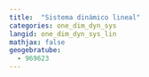 ```yaml
---
title:  "Sistema dinámico lineal"
categories: one_dim_dyn_sys
langid: one_dim_dyn_sys_lin
mathjax: false
geogebratube:
  - 969623
---
```


<div style="height: 400px;" id="applet_container969623"></div>
